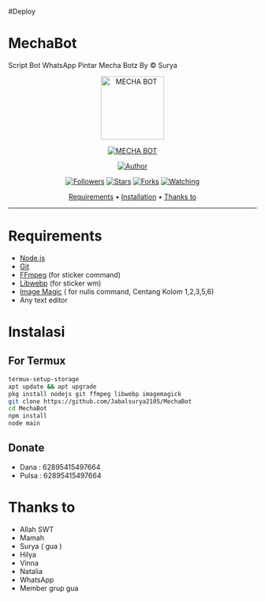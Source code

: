 #Deploy

# MechaBot
Script Bot WhatsApp Pintar Mecha Botz By © Surya


<p align="center">
<img src="https://github.com/Jabalsurya2105/MechaBotz/blob/main/media/Surya.jpg" alt="MECHA BOT" width="128" height="128"/>
</p>
<p align="center">
<a href="#"><img title="MECHA BOT" src="https://img.shields.io/badge/MECHA BOT-green?colorA=%23ff0000&colorB=%23017e40&style=for-the-badge"></a>
</p>
<p align="center">
<a href="https://github.com/Jabalsurya2105"><img title="Author" src="https://img.shields.io/badge/Author-Surya05-red.svg?style=for-the-badge&logo=github"></a>
</p>
<p align="center">
<a href="https://github.com/Jabalsurya2105/followers"><img title="Followers" src="https://img.shields.io/github/followers/Jabalsurya2105?color=blue&style=flat-square"></a>
<a href="https://github.com/Jabalsurya2105/megumikato2/stargazers/"><img title="Stars" src="https://img.shields.io/github/stars/Jabalsurya2105/MechaBotz?color=red&style=flat-square"></a>
<a href="https://github.com/Jabalsurya2105/megumikato2/network/members"><img title="Forks" src="https://img.shields.io/github/forks/Jabalsurya2105/MechaBotz?color=red&style=flat-square"></a>
<a href="https://github.com/Jabalsurya2105/megumikato2/watchers"><img title="Watching" src="https://img.shields.io/github/watchers/Jabalsurya2105/MechaBotz?label=Watchers&color=blue&style=flat-square"></a>
</p>

<p align="center">
  <a href="https://github.com/Jabalsurya2105/MechaBot#requirements">Requirements</a> •
  <a href="https://github.com/Jabalsurya2105/MechaBot#instalasi">Installation</a> •
  <a href="https://github.com/Jabalsurya2105/MechaBot#thanks-to">Thanks to</a>
</p>
</div>

---

# Requirements
* [Node.js](https://nodejs.org/en/)
* [Git](https://git-scm.com/downloads)
* [FFmpeg](https://github.com/BtbN/FFmpeg-Builds/releases/download/autobuild-2020-12-08-13-03/ffmpeg-n4.3.1-26-gca55240b8c-win64-gpl-4.3.zip) (for sticker command)
* [Libwebp](https://developers.google.com/speed/webp/download) (for sticker wm)
* [Image Magic](https://imagemagick.org/script/download.php) ( for nulis command, Centang Kolom 1,2,3,5,6)
* Any text editor

# Instalasi
## For Termux
```bash
termux-setup-storage
apt update && apt upgrade
pkg install nodejs git ffmpeg libwebp imagemagick
git clone https://github.com/Jabalsurya2105/MechaBot
cd MechaBot
npm install
node main
```

## Donate
- Dana : 62895415497664
- Pulsa : 62895415497664

# Thanks to
* Allah SWT
* Mamah
* Surya ( gua )
* Hilya
* Vinna
* Natalia
* WhatsApp
* Member grup gua
